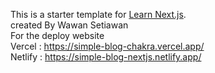 This is a starter template for [Learn Next.js](https://nextjs.org/learn).
<br> created By Wawan Setiawan
<br> For the deploy website
<br> Vercel : https://simple-blog-chakra.vercel.app/
<br> Netlify : https://simple-blog-nextjs.netlify.app/
